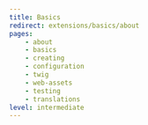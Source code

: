 ```yaml
---
title: Basics
redirect: extensions/basics/about
pages:
    - about
    - basics
    - creating
    - configuration
    - twig
    - web-assets
    - testing
    - translations
level: intermediate
---
```


